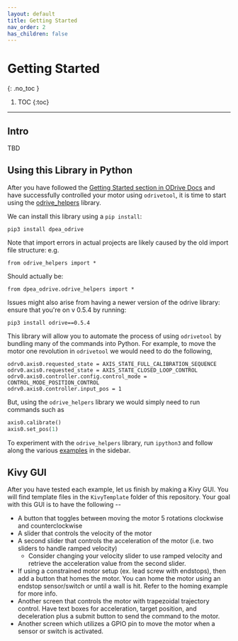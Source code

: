 ```yaml
---
layout: default
title: Getting Started
nav_order: 2
has_children: false
---
```


# Getting Started
{: .no_toc }

1. TOC
{:toc}
---

## Intro
TBD

## Using this Library in Python
After you have followed the [Getting Started section in ODrive Docs](https://docs.odriverobotics.com/v/latest/getting-started.html)
and have successfully controlled your motor using `odrivetool`, it is time to start using the
[odrive_helpers](https://github.com/dpengineering/dpea-odrive/blob/main/odrive_helpers.py) library.

We can install this library using a `pip install`: 
```
pip3 install dpea_odrive 
```
Note that import errors in actual projects are likely caused by the old import file structure: e.g. 
```
from odrive_helpers import *
```
Should actually be:
```
from dpea_odrive.odrive_helpers import *
```
Issues might also arise from having a newer version of the odrive library: ensure that you're on v 0.5.4 by running:
```
pip3 install odrive==0.5.4
```

This library will allow you to automate the process of using `odrivetool` by bundling many of the commands into Python.
For example, to move the motor one revolution in `odrivetool` we would need to do the following,
``` 
odrv0.axis0.requested_state = AXIS_STATE_FULL_CALIBRATION_SEQUENCE
odrv0.axis0.requested_state = AXIS_STATE_CLOSED_LOOP_CONTROL
odrv0.axis0.controller.config.control_mode = CONTROL_MODE_POSITION_CONTROL
odrv0.axis0.controller.input_pos = 1
```

But, using the `odrive_helpers` library we would simply need to run commands such as
```python
axis0.calibrate()
axis0.set_pos(1)
```

To experiment with the `odrive_helpers` library, run `ipython3` and follow along the various 
[examples](/dpea-odrive/examples/examples) in the sidebar.

## Kivy GUI
After you have tested each example, let us finish by making a Kivy GUI. You will find template files in the `KivyTemplate`
folder of this repository. Your goal with this GUI is to have the following --
* A button that toggles between moving the motor 5 rotations clockwise and counterclockwise
* A slider that controls the velocity of the motor
* A second slider that controls the acceleration of the motor (i.e. two sliders to handle ramped velocity)
  * Consider changing your velocity slider to use ramped velocity and retrieve the acceleration value from the second slider.
* If using a constrained motor setup (ex. lead screw with endstops), then add a button that homes the motor. You can
  home the motor using an endstop sensor/switch or until a wall is hit. Refer to the homing example for more info.
* Another screen that controls the motor with trapezoidal trajectory control. Have text boxes 
  for acceleration, target position, and deceleration plus a submit button to send the command to the motor.
* Another screen which utilizes a GPIO pin to move the motor when a sensor or switch is activated.




